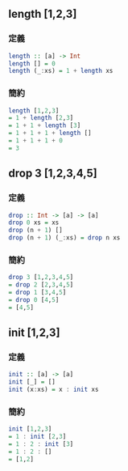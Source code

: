 ## length [1,2,3]
### 定義
```haskell
length :: [a] -> Int
length [] = 0
length (_:xs) = 1 + length xs
```

### 簡約
```haskell
length [1,2,3]
= 1 + length [2,3]
= 1 + 1 + length [3]
= 1 + 1 + 1 + length []
= 1 + 1 + 1 + 0
= 3
```

## drop 3 [1,2,3,4,5]
### 定義
```haskell
drop :: Int -> [a] -> [a]
drop 0 xs = xs
drop (n + 1) []
drop (n + 1) (_:xs) = drop n xs
```

### 簡約
```haskell
drop 3 [1,2,3,4,5]
= drop 2 [2,3,4,5]
= drop 1 [3,4,5]
= drop 0 [4,5]
= [4,5]
```

## init [1,2,3]
### 定義
```haskell
init :: [a] -> [a]
init [_] = []
init (x:xs) = x : init xs
```

### 簡約
```haskell
init [1,2,3]
= 1 : init [2,3]
= 1 : 2 : init [3]
= 1 : 2 : []
= [1,2]
```
